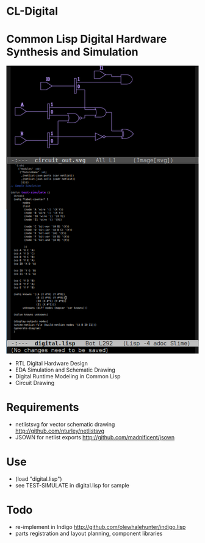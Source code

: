 # CL-Digital
# Common Lisp Digital Hardware Synthesis and Simulation

![cl-digital-screenshot](screenshot.png)

* RTL Digital Hardware Design
* EDA Simulation and Schematic Drawing
* Digital Runtime Modeling in Common Lisp
* Circuit Drawing

# Requirements
* netlistsvg for vector schematic drawing http://github.com/nturley/netlistsvg
* JSOWN for netlist exports http://github.com/madnificent/jsown

# Use
* (load "digital.lisp")
* see TEST-SIMULATE in digital.lisp for sample

# Todo
* re-implement in Indigo http://github.com/olewhalehunter/indigo.lisp
* parts registration and layout planning, component libraries
